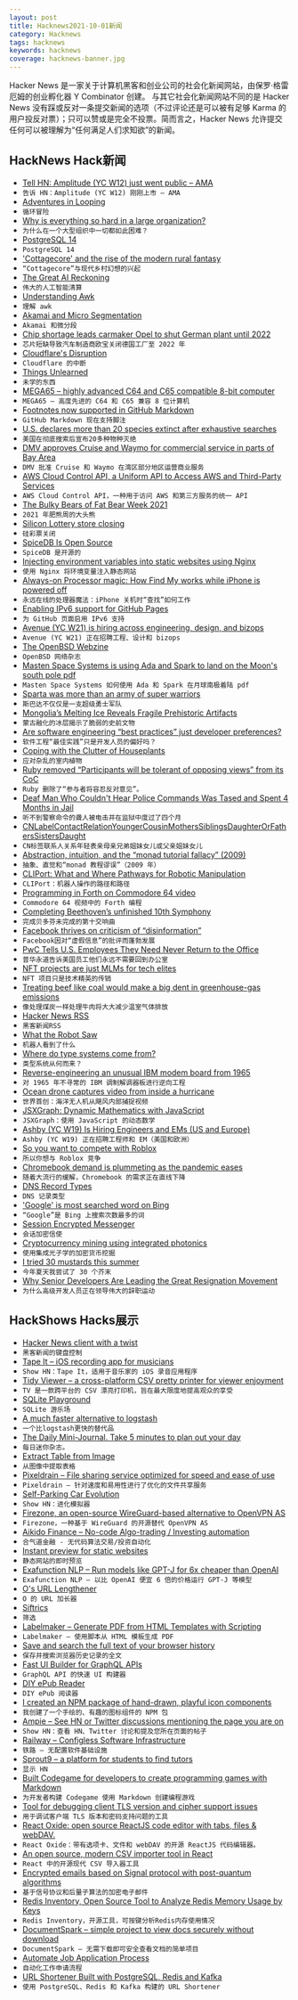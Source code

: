 ```yaml
---
layout: post
title: Hacknews2021-10-01新闻
category: Hacknews
tags: hacknews
keywords: hacknews
coverage: hacknews-banner.jpg
---
```


Hacker News 是一家关于计算机黑客和创业公司的社会化新闻网站，由保罗·格雷厄姆的创业孵化器 Y Combinator 创建。
与其它社会化新闻网站不同的是 Hacker News 没有踩或反对一条提交新闻的选项（不过评论还是可以被有足够 Karma 的用户投反对票）；只可以赞或是完全不投票。简而言之，Hacker News 允许提交任何可以被理解为“任何满足人们求知欲”的新闻。

## HackNews Hack新闻


- [Tell HN: Amplitude (YC W12) just went public – AMA](item?id=28696641)
- `告诉 HN：Amplitude (YC W12) 刚刚上市 – AMA`
- [Adventures in Looping](https://blog.drewolson.org/adventures-in-looping)
- `循环冒险`
- [Why is everything so hard in a large organization?](https://graphthinking.blogspot.com/2021/09/why-is-everything-so-hard-in-large.html)
- `为什么在一个大型组织中一切都如此困难？`
- [PostgreSQL 14](https://www.postgresql.org/about/news/postgresql-14-released-2318/)
- `PostgreSQL 14`
- ['Cottagecore' and the rise of the modern rural fantasy](https://www.bbc.com/culture/article/20201208-cottagecore-and-the-rise-of-the-modern-rural-fantasy)
- `“Cottagecore”与现代乡村幻想的兴起`
- [The Great AI Reckoning](https://spectrum.ieee.org/special-reports/the-great-ai-reckoning/)
- `伟大的人工智能清算`
- [Understanding Awk](https://earthly.dev/blog/awk-examples/)
- `理解 awk`
- [Akamai and Micro Segmentation](https://procella.tech/2021/09/29/akamai-and-microsegmentation.html)
- `Akamai 和微分段`
- [Chip shortage leads carmaker Opel to shut German plant until 2022](https://www.reuters.com/business/autos-transportation/chip-shortage-leads-carmaker-opel-shut-german-plant-until-2022-2021-09-30/)
- `芯片短缺导致汽车制造商欧宝关闭德国工厂至 2022 年`
- [Cloudflare's Disruption](https://stratechery.com/2021/cloudflares-disruption/)
- `Cloudflare 的中断`
- [Things Unlearned](https://scattered-thoughts.net/writing/things-unlearned/)
- `未学的东西`
- [MEGA65 – highly advanced C64 and C65 compatible 8-bit computer](https://shop.trenz-electronic.de/en/TE0765-03-S001-MEGA65-highly-advanced-C64-and-C65-compatible-8-bit-computer)
- `MEGA65 – 高度先进的 C64 和 C65 兼容 8 位计算机`
- [Footnotes now supported in GitHub Markdown](https://github.blog/changelog/2021-09-30-footnotes-now-supported-in-markdown-fields/)
- `GitHub Markdown 现在支持脚注`
- [U.S. declares more than 20 species extinct after exhaustive searches](https://www.axios.com/us-23-extinct-species-endangered-species-list-0555df01-b298-4df0-bc24-466d79530f2d.html)
- `美国在彻底搜索后宣布20多种物种灭绝`
- [DMV approves Cruise and Waymo for commercial service in parts of Bay Area](https://www.dmv.ca.gov/portal/news-and-media/117199-2/)
- `DMV 批准 Cruise 和 Waymo 在湾区部分地区运营商业服务`
- [AWS Cloud Control API, a Uniform API to Access AWS and Third-Party Services](https://aws.amazon.com/blogs/aws/announcing-aws-cloud-control-api/)
- `AWS Cloud Control API，一种用于访问 AWS 和第三方服务的统一 API`
- [The Bulky Bears of Fat Bear Week 2021](https://www.smithsonianmag.com/smart-news/get-to-known-the-bodacious-bulky-bears-of-fat-bear-week-2021-180978778/)
- `2021 年肥熊周的大头熊`
- [Silicon Lottery store closing](https://siliconlottery.com/)
- `硅彩票关闭`
- [SpiceDB Is Open Source](https://authzed.com/blog/spicedb-is-open-source/)
- `SpiceDB 是开源的`
- [Injecting environment variables into static websites using Nginx](https://www.innoq.com/de/blog/nginx-ssi-env/)
- `使用 Nginx 将环境变量注入静态网站`
- [Always-on Processor magic: How Find My works while iPhone is powered off](https://naehrdine.blogspot.com/2021/09/always-on-processor-magic-how-find-my.html)
- `永远在线的处理器魔法：iPhone 关机时“查找”如何工作`
- [Enabling IPv6 support for GitHub Pages](https://github.blog/changelog/2021-09-30-enabling-ipv6-support-for-github-pages/)
- `为 GitHub 页面启用 IPv6 支持`
- [Avenue (YC W21) is hiring across engineering, design, and bizops](https://jobs.ashbyhq.com/avenue)
- `Avenue (YC W21) 正在招聘工程、设计和 bizops`
- [The OpenBSD Webzine](https://webzine.puffy.cafe/)
- `OpenBSD 网络杂志`
- [Masten Space Systems is using Ada and Spark to land on the Moon's south pole pdf](https://www.adacore.com/uploads/techPapers/Masten-case-study.pdf)
- `Masten Space Systems 如何使用 Ada 和 Spark 在月球南极着陆 pdf`
- [Sparta was more than an army of super warriors](https://www.smithsonianmag.com/history/sparta-much-more-army-warriors-180978583/)
- `斯巴达不仅仅是一支超级勇士军队`
- [Mongolia’s Melting Ice Reveals Fragile Prehistoric Artifacts](https://www.atlasobscura.com/articles/mongolia-ice-melt-archaeology)
- `蒙古融化的冰层揭示了脆弱的史前文物`
- [Are software engineering “best practices” just developer preferences?](https://floverfelt.org/posts/software-best-practices.html)
- `软件工程“最佳实践”只是开发人员的偏好吗？`
- [Coping with the Clutter of Houseplants](https://dirtwise.substack.com/p/navigating-the-urban-jungle)
- `应对杂乱的室内植物`
- [Ruby removed “Participants will be tolerant of opposing views” from its CoC](https://github.com/ruby/www.ruby-lang.org/pull/2690)
- `Ruby 删除了“参与者将容忍反对意见”。`
- [Deaf Man Who Couldn't Hear Police Commands Was Tased and Spent 4 Months in Jail](https://www.npr.org/2021/09/29/1041562502/deaf-man-tased-police-colorado-lawsuit)
- `听不到警察命令的聋人被电击并在监狱中度过了四个月`
- [CNLabelContactRelationYoungerCousinMothersSiblingsDaughterOrFathersSistersDaught](https://developer.apple.com/documentation/contacts/cnlabelcontactrelationyoungercousinmotherssiblingsdaughterorfatherssistersdaughter)
- `CN标签联系人关系年轻表亲母亲兄弟姐妹女儿或父亲姐妹女儿`
- [Abstraction, intuition, and the “monad tutorial fallacy” (2009)](https://byorgey.wordpress.com/2009/01/12/abstraction-intuition-and-the-monad-tutorial-fallacy/)
- `抽象、直觉和“monad 教程谬误”（2009 年）`
- [CLIPort: What and Where Pathways for Robotic Manipulation](https://cliport.github.io/)
- `CLIPort：机器人操作的路径和路径`
- [Programming in Forth on Commodore 64 video](https://www.youtube.com/watch?v=1XdgUK1NbpI)
- `Commodore 64 视频中的 Forth 编程`
- [Completing Beethoven’s unfinished 10th Symphony](https://theconversation.com/how-a-team-of-musicologists-and-computer-scientists-completed-beethovens-unfinished-10th-symphony-168160)
- `完成贝多芬未完成的第十交响曲`
- [Facebook thrives on criticism of “disinformation”](https://doctorow.medium.com/facebook-thrives-on-criticism-of-disinformation-64b141d7b6c8)
- `Facebook因对“虚假信息”的批评而蓬勃发展`
- [PwC Tells U.S. Employees They Need Never Return to the Office](https://www.reuters.com/business/exclusive-pwc-tells-us-employees-they-need-never-return-office-2021-09-30/)
- `普华永道告诉美国员工他们永远不需要回到办公室`
- [NFT projects are just MLMs for tech elites](https://every.to/napkin-math/nft-projects-are-just-mlms-for-tech-elites)
- `NFT 项目只是技术精英的传销`
- [Treating beef like coal would make a big dent in greenhouse-gas emissions](https://www.economist.com/graphic-detail/2021/10/02/treating-beef-like-coal-would-make-a-big-dent-in-greenhouse-gas-emissions)
- `像处理煤炭一样处理牛肉将大大减少温室气体排放`
- [Hacker News RSS](https://hnrss.github.io/)
- `黑客新闻RSS`
- [What the Robot Saw](https://what-the-robot-saw.com/)
- `机器人看到了什么`
- [Where do type systems come from?](http://blog.felipe.rs/2017/07/07/where-do-type-systems-come-from)
- `类型系统从何而来？`
- [Reverse-engineering an unusual IBM modem board from 1965](https://www.righto.com/2021/09/reverse-engineering-unusual-ibm-modem.html)
- `对 1965 年不寻常的 IBM 调制解调器板进行逆向工程`
- [Ocean drone captures video from inside a hurricane](http://www.noaa.gov/news-release/world-first-ocean-drone-captures-video-from-inside-hurricane)
- `世界首创：海洋无人机从飓风内部捕捉视频`
- [JSXGraph: Dynamic Mathematics with JavaScript](https://jsxgraph.org/wp/index.html)
- `JSXGraph：使用 JavaScript 的动态数学`
- [Ashby (YC W19) Is Hiring Engineers and EMs (US and Europe)](https://jobs.ashbyhq.com/Ashby?utm_source=hn)
- `Ashby (YC W19) 正在招聘工程师和 EM（美国和欧洲）`
- [So you want to compete with Roblox](https://www.fortressofdoors.com/so-you-want-to-compete-with-roblox/)
- `所以你想与 Roblox 竞争`
- [Chromebook demand is plummeting as the pandemic eases](https://arstechnica.com/gadgets/2021/09/chromebook-demand-is-plummeting-as-the-pandemic-eases/)
- `随着大流行的缓解，Chromebook 的需求正在直线下降`
- [DNS Record Types](https://www.nslookup.io/learning/dns-record-types/)
- `DNS 记录类型`
- ['Google' is most searched word on Bing](https://www.bbc.com/news/technology-58749525)
- `“Google”是 Bing 上搜索次数最多的词`
- [Session Encrypted Messenger](https://getsession.org/)
- `会话加密信使`
- [Cryptocurrency mining using integrated photonics](http://phe.tue.nl/news/)
- `使用集成光子学的加密货币挖掘`
- [I tried 30 mustards this summer](https://www.insidehook.com/article/food-and-drink/30-best-mustards-tried-summer)
- `今年夏天我尝试了 30 个芥末`
- [Why Senior Developers Are Leading the Great Resignation Movement](https://tipsnguts.medium.com/why-senior-developers-are-leading-the-great-resignation-movement-37b93ab9a634)
- `为什么高级开发人员正在领导伟大的辞职运动`


## HackShows Hacks展示

- [ Hacker News client with a twist](https://haxplore.pabue.co)
- `黑客新闻的键盘控制`
- [ Tape It – iOS recording app for musicians](item?id=28669373)
- `Show HN：Tape It，适用于音乐家的 iOS 录音应用程序`
- [ Tidy Viewer – a cross-platform CSV pretty printer for viewer enjoyment](https://github.com/alexhallam/tv)
- `TV 是一款跨平台的 CSV 漂亮打印机，旨在最大限度地提高观众的享受`
- [ SQLite Playground](https://sqlime.org/)
- `SQLite 游乐场`
- [ A much faster alternative to logstash](https://github.com/tal-tech/go-stash)
- `一个比logstash更快的替代品`
- [ The Daily Mini-Journal. Take 5 minutes to plan out your day](https://www.thedailyminijournal.xyz/)
- `每日迷你杂志。`
- [ Extract Table from Image](https://extract-table.com/)
- `从图像中提取表格`
- [ Pixeldrain – File sharing service optimized for speed and ease of use](https://pixeldrain.com/)
- `Pixeldrain – 针对速度和易用性进行了优化的文件共享服务`
- [ Self-Parking Car Evolution](https://trekhleb.dev/self-parking-car-evolution/)
- `Show HN：进化模拟器`
- [ Firezone, an open-source WireGuard-based alternative to OpenVPN AS](https://github.com/firezone/firezone)
- `Firezone，一种基于 WireGuard 的开源替代 OpenVPN AS`
- [ Aikido Finance – No-code Algo-trading / Investing automation](https://www.aikido.finance/)
- `合气道金融 - 无代码算法交易/投资自动化`
- [ Instant preview for static websites](https://www.instantpreview.dev/)
- `静态网站的即时预览`
- [ Exafunction NLP – Run models like GPT-J for 6x cheaper than OpenAI](https://www.exafunction.com/nlp)
- `Exafunction NLP – 以比 OpenAI 便宜 6 倍的价格运行 GPT-J 等模型`
- [ O's URL Lengthener](https://ooooooooooooooooooooooo.ooo/)
- `O 的 URL 加长器`
- [ Siftrics](https://siftrics.com)
- `筛选`
- [ Labelmaker – Generate PDF from HTML Templates with Scripting](https://pilabor.com/projects/labelmaker/)
- `Labelmaker – 使用脚本从 HTML 模板生成 PDF`
- [ Save and search the full text of your browser history](https://www.browserparrot.com/)
- `保存并搜索浏览器历史记录的全文`
- [ Fast UI Builder for GraphQL APIs](https://www.dronahq.com/how-to-build-graphql-client/)
- `GraphQL API 的快速 UI 构建器`
- [ DIY ePub Reader](https://github.com/atomic14/diy-esp32-epub-reader)
- `DIY ePub 阅读器`
- [ I created an NPM package of hand-drawn, playful icon components](https://www.npmjs.com/package/hand-drawn-icons)
- `我创建了一个手绘的、有趣的图标组件的 NPM 包`
- [ Ampie – See HN or Twitter discussions mentioning the page you are on](https://ampie.app)
- `Show HN：查看 HN、Twitter 讨论和提及您所在页面的帖子`
- [ Railway – Configless Software Infrastructure](https://railway.app/)
- `铁路 – 无配置软件基础设施`
- [ Sprout9 – a platform for students to find tutors](item?id=28699718)
- `显示 HN`
- [ Built Codegame for developers to create programming games with Markdown](https://github.com/pyrustic/codegame)
- `为开发者构建 Codegame 使用 Markdown 创建编程游戏`
- [ Tool for debugging client TLS version and cipher support issues](https://tls.support/)
- `用于调试客户端 TLS 版本和密码支持问题的工具`
- [ React Oxide: open source ReactJS code editor with tabs, files & webDAV.](https://github.com/bootrino/reactoxide)
- `React Oxide：带有选项卡、文件和 webDAV 的开源 ReactJS 代码编辑器。`
- [ An open source, modern CSV importer tool in React](https://czhu12.github.io/react-importer/)
- `React 中的开源现代 CSV 导入器工具`
- [ Encrypted emails based on Signal protocol with post-quantum algorithms](item?id=28703964)
- `基于信号协议和后量子算法的加密电子邮件`
- [ Redis Inventory, Open Source Tool to Analyze Redis Memory Usage by Keys](https://github.com/obukhov/redis-inventory)
- `Redis Inventory，开源工具，可按键分析Redis内存使用情况`
- [ DocumentSpark – simple project to view docs securely without download](https://github.com/dosyago/documentspark)
- `DocumentSpark – 无需下载即可安全查看文档的简单项目`
- [ Automate Job Application Process](https://lazyapply.com)
- `自动化工作申请流程`
- [ URL Shortener Built with PostgreSQL, Redis and Kafka](https://github.com/smallcase/smalllinks)
- `使用 PostgreSQL、Redis 和 Kafka 构建的 URL Shortener`

